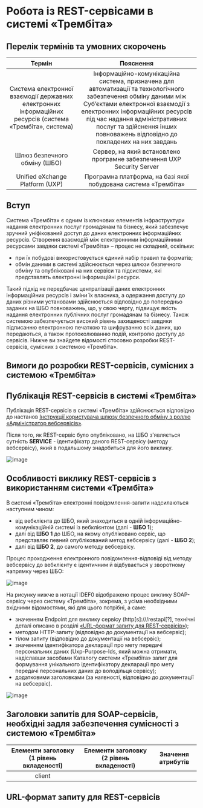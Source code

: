 #  Робота із REST-сервісами в системі «Трембіта»
## Перелік термінів та умовних скорочень
| Термін  | Пояснення |
| :-------------: | :-------------: |
| Система електронної взаємодії державних електронних інформаційних ресурсів (система «Трембіта», система)  | Інформаційно-комунікаційна система, призначена для автоматизації та технологічного забезпечення обміну даними між Суб’єктами електронної взаємодії з електронних інформаційних ресурсів під час надання адміністративних послуг та здійснення інших повноважень відповідно до покладених на них завдань  |
| Шлюз безпечного обміну (ШБО) | Сервер, на який встановлено програмне забезпечення UXP Security Server  |
| Unified eXchange Platform (UXP) | Програмна платформа, на базі якої побудована система «Трембіта»  |

## Вступ
Система «Трембіта» є одним із ключових елементів інфраструктури надання електронних послуг громадянам та бізнесу, який забезпечує зручний уніфікований доступ до даних електронних інформаційних ресурсів. 
Створення взаємодій між електронними інформаційними ресурсами завдяки системі «Трембіта» – процес не складний, оскільки:
-	при їх побудові використовується єдиний набір правил та форматів;
-	обмін даними в системі здійснюється через шлюзи безпечного обміну та опубліковані на них сервіси та підсистеми, які представлять електронні інформаційні ресурси.

Такий підхід не передбачає централізації даних електронних інформаційних ресурсів і зміни їх власника, а одержання доступу до даних різними установами здійснюється відповідно до попередньо заданих на ШБО повноважень, що, у свою чергу, підвищує якість надання електронних публічних послуг громадянам та бізнесу.
Також системою забезпечується високий рівень захищеності завдяки підписанню електронною печаткою та шифруванню всіх даних, що передаються, а також протоколюванню подій, контролю доступу до сервісів.
Нижче ви знайдете відомості стосовно розробки REST-сервісів, сумісних з системою «Трембіта».

## Вимоги до розробки REST-сервісів, сумісних з системою «Трембіта»

## Публікація REST-сервісів в системі «Трембіта»
Публікація REST-сервісів в системі «Трембіта» здійснюється відповідно до настанов [Інструкції користувача шлюзу безпечного обміну з роллю «Адміністратор вебсервісів»](https://portal.trembita.gov.ua/media/website-media/Instruktsiya_Administratora_vebservisiv.pdf). 

Після того, як REST-сервіс було опубліковано, на ШБО з'являється сутність **SERVICE** - ідентифікатр даного REST-сервісу (методу вебсервісу), який в подальшому знадобиться для його виклику.

![image](https://github.com/user-attachments/assets/bc30bb53-7bbb-42c4-b308-ca2354cd7fe3)

## Особливості виклику REST-сервісів з використанням системи «Трембіта»
В системі «Трембіта» електронні повідомлення-запити надсилаються наступним чином:
-	від вебклієнта до ШБО, який знаходиться в одній інформаційно-комунікаційній системі із вебклієнтом (далі - **ШБО 1**);
-	далі від **ШБО 1** до ШБО, на якому опубліковано сервіс, що представляє певний опублікований метод вебсервісу (далі - **ШБО 2**);
-	далі від **ШБО 2**, до самого методу вебсервісу.

Процес проходження електронного повідомлення-відповіді від методу вебсервісу до вебклієнту є ідентичним й відбувається у зворотному напрямку через ШБО:

![image](https://github.com/user-attachments/assets/891dcca5-e3e5-4ad8-86a7-a29940448f8b)

На рисунку нижче в нотації IDEF0 відображено процес виклику SOAP-сервісу через систему «Трембіта», зокрема, з усіма необхідними вхідними відомостями, які для цього потрібні, а саме:
- значенням Endpoint для виклику сервісу (http[s]://<security-server>/restapi[?<request-parameters>], технічні деталі описано в розділі [«URL-формат запиту для REST-сервісів»](#URL-формат-запиту-для-REST-сервісів));
-	методом HTTP-запиту (відповідно до документації на вебсервіс);
-	тілом запиту (відповідно до документації на вебсервіс);
-	значенням ідентифікатора декларації про мету передачі персональних даних (Uxp-Purpose-Ids, який можна отримати, надіславши засобами Каталогу системи «Трембіта» запит для формування унікального ідентифікатору декларації про мету передачі персональних даних до володільця сервісу);
-	додатковими заголовками (за наявності, відповідно до документації на вебсервіс).


![image](https://github.com/user-attachments/assets/61877a78-55d0-419d-b745-55ad2dcb55e8)

## Заголовки запитів для SOAP-сервісів, необхідні задля забезпечення сумісності з системою «Трембіта»
| Елементи заголовку (1 рівень вкладеності)  | Елементи заголовку (2 рівень вкладеності) | Значення атрибутів |
| :-------------: | :-------------: | :-------------: |
| client |  |  |

## URL-формат запиту для REST-сервісів

